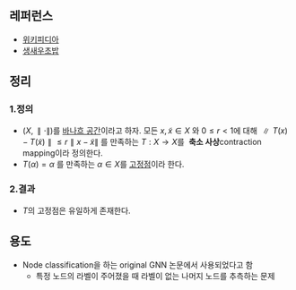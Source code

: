 ## 레퍼런스
- [위키피디아](https://ko.wikipedia.org/wiki/바나흐_고정점_정리)
- [생새우초밥](https://freshrimpsushi.github.io/posts/proof-of-banach-fixed-point-theorem/)

## 정리

### 1.정의 
- $(X,∥⋅∥)$를 [바나흐 공간](https://freshrimpsushi.github.io/posts/703)이라고 하자. 모든 $x,\tilde{x}∈X$ 와 $0≤r<1$에 대해 $∥T(x)−T(\tilde{x})∥≤r∥x−\tilde{x}∥$ 를 만족하는 $T:X→X$를  **축소 사상**contraction mapping이라 정의한다.
-   $T(α)=α$ 를 만족하는 $α∈X$를 [고정점](https://freshrimpsushi.github.io/posts/477)이라 한다.

### 2.결과
- $T$의 고정점은 유일하게 존재한다.


## 용도
- Node classification을 하는 original GNN 논문에서 사용되었다고 함
	- 특정 노드의 라벨이 주어졌을 때 라벨이 없는 나머지 노드를 추측하는 문제

